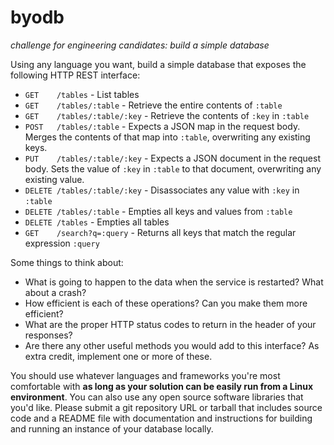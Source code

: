 # byodb
*challenge for engineering candidates: build a simple database*

Using any language you want, build a simple database that exposes the following HTTP REST interface:
 - `GET    /tables` - List tables
 - `GET    /tables/:table` - Retrieve the entire contents of `:table`
 - `GET    /tables/:table/:key` - Retrieve the contents of `:key` in `:table`
 - `POST   /tables/:table` - Expects a JSON map in the request body. Merges the contents of that map into `:table`, overwriting any existing keys.
 - `PUT    /tables/:table/:key` - Expects a JSON document in the request body. Sets the value of `:key` in `:table` to that document, overwriting any existing value.
 - `DELETE /tables/:table/:key` - Disassociates any value with `:key` in `:table`
 - `DELETE /tables/:table` - Empties all keys and values from `:table`
 - `DELETE /tables` - Empties all tables
 - `GET    /search?q=:query` - Returns all keys that match the regular expression `:query`

Some things to think about:
 - What is going to happen to the data when the service is restarted?  What about a crash?
 - How efficient is each of these operations?  Can you make them more efficient?
 - What are the proper HTTP status codes to return in the header of your responses?
 - Are there any other useful methods you would add to this interface?  As extra credit, implement one or more of these.

You should use whatever languages and frameworks you're most comfortable with **as long as your solution can be easily run from a Linux environment**. You can also use any open source software libraries that you'd like. Please submit a git repository URL or tarball that includes source code and a README file with documentation and instructions for building and running an instance of your database locally.
